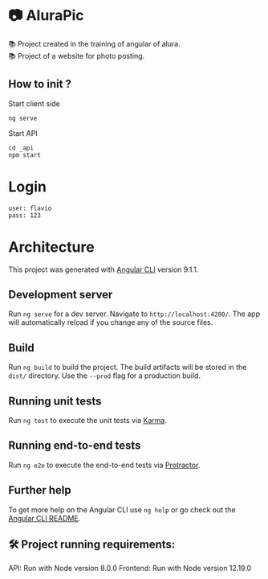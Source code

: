 # 📷 AluraPic

📚 Project created in the training of angular of alura.<br>
📚 Project of a website for photo posting.
## How to init ?

Start client side

    ng serve

Start API

    cd _api
    npm start

# Login

    user: flavio
    pass: 123

# Architecture

This project was generated with [Angular CLI](https://github.com/angular/angular-cli) version 9.1.1.

## Development server

Run `ng serve` for a dev server. Navigate to `http://localhost:4200/`. The app will automatically reload if you change any of the source files.

## Build

Run `ng build` to build the project. The build artifacts will be stored in the `dist/` directory. Use the `--prod` flag for a production build.

## Running unit tests

Run `ng test` to execute the unit tests via [Karma](https://karma-runner.github.io).

## Running end-to-end tests

Run `ng e2e` to execute the end-to-end tests via [Protractor](http://www.protractortest.org/).

## Further help

To get more help on the Angular CLI use `ng help` or go check out the [Angular CLI README](https://github.com/angular/angular-cli/blob/master/README.md).

## 🛠️ Project running requirements:
API: Run with Node version 8.0.0
Frontend: Run with Node version 12.19.0
